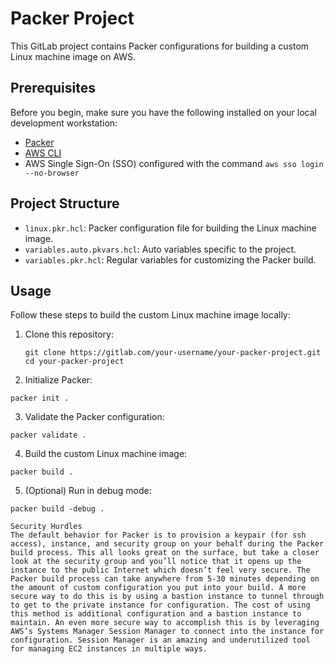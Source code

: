 # Packer Project

This GitLab project contains Packer configurations for building a custom Linux machine image on AWS.

## Prerequisites

Before you begin, make sure you have the following installed on your local development workstation:

- [Packer](https://www.packer.io/downloads)
- [AWS CLI](https://aws.amazon.com/cli/)
- AWS Single Sign-On (SSO) configured with the command `aws sso login --no-browser`

## Project Structure

- `linux.pkr.hcl`: Packer configuration file for building the Linux machine image.
- `variables.auto.pkvars.hcl`: Auto variables specific to the project.
- `variables.pkr.hcl`: Regular variables for customizing the Packer build.

## Usage

Follow these steps to build the custom Linux machine image locally:

1. Clone this repository:

   ```
   git clone https://gitlab.com/your-username/your-packer-project.git
   cd your-packer-project
   ```
2. Initialize Packer:
```
packer init .
```
3. Validate the Packer configuration:
```
packer validate .
```
4. Build the custom Linux machine image:
```
packer build .
```
5. (Optional) Run in debug mode:
```
packer build -debug .
```

```
Security Hurdles
The default behavior for Packer is to provision a keypair (for ssh access), instance, and security group on your behalf during the Packer build process. This all looks great on the surface, but take a closer look at the security group and you’ll notice that it opens up the instance to the public Internet which doesn’t feel very secure. The Packer build process can take anywhere from 5-30 minutes depending on the amount of custom configuration you put into your build. A more secure way to do this is by using a bastion instance to tunnel through to get to the private instance for configuration. The cost of using this method is additional configuration and a bastion instance to maintain. An even more secure way to accomplish this is by leveraging AWS’s Systems Manager Session Manager to connect into the instance for configuration. Session Manager is an amazing and underutilized tool for managing EC2 instances in multiple ways.
```